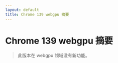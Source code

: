```yaml
---
layout: default
title: Chrome 139 webgpu 摘要
---
```


# Chrome 139 webgpu 摘要

> 此版本在 webgpu 领域没有新功能。
